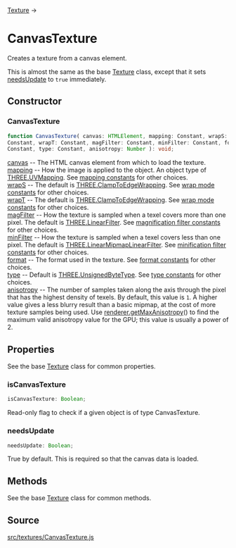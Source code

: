 [Texture](en\textures\Texture.html) →

# CanvasTexture

Creates a texture from a canvas element.  
  
This is almost the same as the base [Texture](en\textures\Texture.html) class,
except that it sets [needsUpdate](#) to `true` immediately.

## Constructor

### CanvasTexture

  
  
```ts  
function CanvasTexture( canvas: HTMLElement, mapping: Constant, wrapS:
Constant, wrapT: Constant, magFilter: Constant, minFilter: Constant, format:
Constant, type: Constant, anisotropy: Number ): void;  
```  

[canvas](#) -- The HTML canvas element from which to load the texture.  
[mapping](#) -- How the image is applied to the object. An object type of
[THREE.UVMapping](en\constants\Textures.html). See [mapping
constants](en\constants\Textures.html) for other choices.  
[wrapS](#) -- The default is
[THREE.ClampToEdgeWrapping](en\constants\Textures.html). See [wrap mode
constants](en\constants\Textures.html) for other choices.  
[wrapT](#) -- The default is
[THREE.ClampToEdgeWrapping](en\constants\Textures.html). See [wrap mode
constants](en\constants\Textures.html) for other choices.  
[magFilter](#) -- How the texture is sampled when a texel covers more than one
pixel. The default is [THREE.LinearFilter](en\constants\Textures.html). See
[magnification filter constants](en\constants\Textures.html) for other
choices.  
[minFilter](#) -- How the texture is sampled when a texel covers less than one
pixel. The default is
[THREE.LinearMipmapLinearFilter](en\constants\Textures.html). See
[minification filter constants](en\constants\Textures.html) for other choices.  
[format](#) -- The format used in the texture. See [format
constants](en\constants\Textures.html) for other choices.  
[type](#) -- Default is [THREE.UnsignedByteType](en\constants\Textures.html).
See [type constants](en\constants\Textures.html) for other choices.  
[anisotropy](#) -- The number of samples taken along the axis through the
pixel that has the highest density of texels. By default, this value is `1`. A
higher value gives a less blurry result than a basic mipmap, at the cost of
more texture samples being used. Use [renderer.getMaxAnisotropy](#)() to find
the maximum valid anisotropy value for the GPU; this value is usually a power
of 2.  
  

## Properties

See the base [Texture](en\textures\Texture.html) class for common properties.

### isCanvasTexture

  
  
```ts  
isCanvasTexture: Boolean;  
```  

Read-only flag to check if a given object is of type CanvasTexture.

### needsUpdate

  
  
```ts  
needsUpdate: Boolean;  
```  

True by default. This is required so that the canvas data is loaded.

## Methods

See the base [Texture](en\textures\Texture.html) class for common methods.

## Source

<a
href="https://github.com/mrdoob/three.js/blob/master/src/textures/CanvasTexture.js">src/textures/CanvasTexture.js</a>

